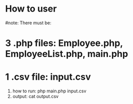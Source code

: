 # How to user #

#note: There must be:
#	3 .php files: Employee.php, EmployeeList.php, main.php
#	1 .csv file: input.csv

1. how to run: php main.php input.csv
2. output: cat output.csv
